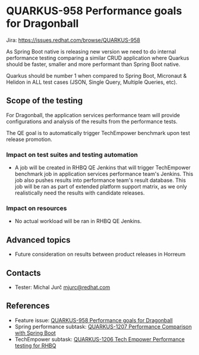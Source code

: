 # QUARKUS-958 Performance goals for Dragonball

Jira: https://issues.redhat.com/browse/QUARKUS-958

As Spring Boot native is releasing new version we need to do internal performance testing comparing a similar CRUD
application where Quarkus should be faster, smaller and more performant than Spring Boot native.

Quarkus should be number 1 when compared to Spring Boot, Micronaut & Helidon in ALL test cases (JSON, Single Query,
Multiple Queries, etc).

## Scope of the testing

For Dragonball, the application services performance team will provide configurations and analysis of the results from
the performance tests.

The QE goal is to automatically trigger TechEmpower benchmark upon test release promotion.

### Impact on test suites and testing automation
- A job will be created in RHBQ QE Jenkins that will trigger TechEmpower benchmark job in application services
  performance team's Jenkins. This job also pushes results into performance team's result database. This job will be
  ran as part of extended platform support matrix, as we only realistically need the results with candidate releases.

### Impact on resources
- No actual workload will be ran in RHBQ QE Jenkins.

## Advanced topics
- Future consideration on results between product releases in Horreum

## Contacts
* Tester: Michal Jurč <mjurc@redhat.com>

## References
* Feature issue: [QUARKUS-958 Performance goals for Dragonball](https://issues.redhat.com/browse/QUARKUS-958)
* Spring performance subtask: [QUARKUS-1207 Performance Comparison with Spring Boot](https://issues.redhat.com/browse/QUARKUS-1207)
* TechEmpower subtask: [QUARKUS-1206 Tech Empower Performance testing for RHBQ](https://issues.redhat.com/browse/QUARKUS-1206)